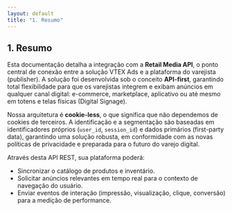 ```yaml
---
layout: default
title: "1. Resumo"
---
```


## 1. Resumo

Esta documentação detalha a integração com a **Retail Media API**, o ponto central de conexão entre a solução VTEX Ads e a plataforma do varejista (publisher). A solução foi desenvolvida sob o conceito **API-first**, garantindo total flexibilidade para que os varejistas integrem e exibam anúncios em qualquer canal digital: e-commerce, marketplace, aplicativo ou até mesmo em totens e telas físicas (Digital Signage).

Nossa arquitetura é **cookie-less**, o que significa que não dependemos de cookies de terceiros. A identificação e a segmentação são baseadas em identificadores próprios (`user_id`, `session_id`) e dados primários (first-party data), garantindo uma solução robusta, em conformidade com as novas políticas de privacidade e preparada para o futuro do varejo digital.

Através desta API REST, sua plataforma poderá:
* Sincronizar o catálogo de produtos e inventário.
* Solicitar anúncios relevantes em tempo real para o contexto de navegação do usuário.
* Enviar eventos de interação (impressão, visualização, clique, conversão) para a medição de performance.
